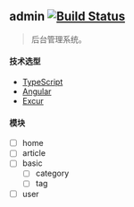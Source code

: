 ## admin [![Build Status](https://travis-ci.org/honpery-com/admin.svg?branch=master)](https://travis-ci.org/honpery-com/admin)

> 后台管理系统。

#### 技术选型

- [TypeScript](https://www.typescriptlang.org/)
- [Angular](https://angular.io/)
- [Excur](https://excur.io)

#### 模块

- [ ] home
- [ ] article
- [ ] basic
    - [ ] category
    - [ ] tag
- [ ] user